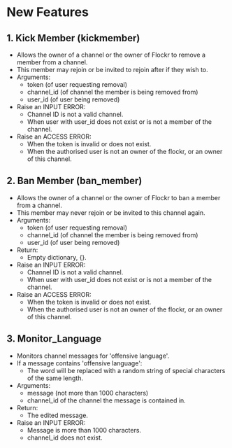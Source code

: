 # New Features
## 1. Kick Member (kickmember)
- Allows the owner of a channel or the owner of Flockr to remove a member from a channel.
- This member may rejoin or be invited to rejoin after if they wish to.
- Arguments:
    - token (of user requesting removal)
    - channel_id (of channel the member is being removed from)
    - user_id (of user being removed)
- Raise an INPUT ERROR:
    - Channel ID is not a valid channel.
    - When user with user_id does not exist or is not a member of the channel.
- Raise an ACCESS ERROR:
    - When the token is invalid or does not exist.
    - When the authorised user is not an owner of the flockr, or an owner of this channel.

## 2. Ban Member (ban_member)
- Allows the owner of a channel or the owner of Flockr to ban a member from a channel.
- This member may never rejoin or be invited to this channel again.
- Arguments:
    - token (of user requesting removal)
    - channel_id (of channel the member is being removed from)
    - user_id (of user being removed)
- Return:
    - Empty dictionary, {}.
- Raise an INPUT ERROR:
    - Channel ID is not a valid channel.
    - When user with user_id does not exist or is not a member of the channel.
- Raise an ACCESS ERROR:
    - When the token is invalid or does not exist.
    - When the authorised user is not an owner of the flockr, or an owner of this channel.

## 3. Monitor_Language
- Monitors channel messages for 'offensive language'.
- If a message contains 'offensive language':
    - The word will be replaced with a random string of special characters of the same length.
- Arguments:
    - message (not more than 1000 characters)
    - channel_id of the channel the message is contained in.
- Return:
    - The edited message.
- Raise an INPUT ERROR:
    - Message is more than 1000 characters.
    - channel_id does not exist.

